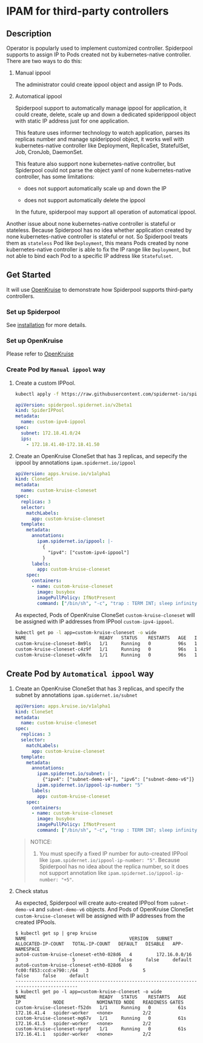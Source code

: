 # IPAM for third-party controllers

## Description

Operator is popularly used to implement customized controller. Spiderpool supports to assign IP to Pods created not by kubernetes-native controller. There are two ways to do this:

1. Manual ippool

    The administrator could create ippool object and assign IP to Pods.

2. Automatical ippool

    Spiderpool support to automatically manage ippool for application, it could create, delete, scale up and down a dedicated spiderippool object with static IP address just for one application.

    This feature uses informer technology to watch application, parses its replicas number and manage spiderippool object, it works well with kubernetes-native controller like Deployment, ReplicaSet, StatefulSet, Job, CronJob, DaemonSet.

    This feature also support none kubernetes-native controller, but Spiderpool could not parse the object yaml of none kubernetes-native controller, has some limitations:

    * does not support automatically scale up and down the IP

    * does not support automatically delete the ippool

    In the future, spiderpool may support all operation of automatical ippool.

Another issue about none kubernetes-native controller is stateful or stateless. Because Spiderpool has no idea whether application created by none kubernetes-native controller is stateful or not.
So Spiderpool treats them as `stateless` Pod like `Deployment`, this means Pods created by none kubernetes-native controller is able to fix the IP range like `Deployment`, but not able to bind each Pod to a specific IP address like `Statefulset`.

## Get Started

It will use [OpenKruise](https://openkruise.io/zh/docs/) to demonstrate how Spiderpool supports third-party controllers.

### Set up Spiderpool

See [installation](./install/underlay/get-started-kind.md) for more details.

### Set up OpenKruise

Please refer to [OpenKruise](https://openkruise.io/docs/installation/)

### Create Pod by `Manual ippool` way

1. Create a custom IPPool.

    ```bash
    kubectl apply -f https://raw.githubusercontent.com/spidernet-io/spiderpool/main/docs/example/basic/custom-ipv4-ippool.yaml
    ```

    ```yaml
    apiVersion: spiderpool.spidernet.io/v2beta1
    kind: SpiderIPPool
    metadata:
      name: custom-ipv4-ippool
    spec:
      subnet: 172.18.41.0/24
      ips:
        - 172.18.41.40-172.18.41.50
    ```

2. Create an OpenKruise CloneSet that has 3 replicas, and sepecify the ippool by annotations `ipam.spidernet.io/ippool`

    ```yaml
    apiVersion: apps.kruise.io/v1alpha1
    kind: CloneSet
    metadata:
      name: custom-kruise-cloneset
    spec:
      replicas: 3
      selector:
        matchLabels:
          app: custom-kruise-cloneset
      template:
        metadata:
          annotations:
            ipam.spidernet.io/ippool: |-
              {
                "ipv4": ["custom-ipv4-ippool"]
              }
          labels:
            app: custom-kruise-cloneset
        spec:
          containers:
          - name: custom-kruise-cloneset
            image: busybox
            imagePullPolicy: IfNotPresent
            command: ["/bin/sh", "-c", "trap : TERM INT; sleep infinity & wait"]
    ```

    As expected, Pods of OpenKruise CloneSet `custom-kruise-cloneset` will be assigned with IP addresses from IPPool `custom-ipv4-ippool`.

    ```bash
    kubectl get po -l app=custom-kruise-cloneset -o wide
    NAME                           READY   STATUS    RESTARTS   AGE   IP             NODE            NOMINATED NODE   READINESS GATES
    custom-kruise-cloneset-8m9ls   1/1     Running   0          96s   172.18.41.44   spider-worker   <none>           2/2
    custom-kruise-cloneset-c4z9f   1/1     Running   0          96s   172.18.41.50   spider-worker   <none>           2/2
    custom-kruise-cloneset-w9kfm   1/1     Running   0          96s   172.18.41.46   spider-worker   <none>           2/2
    ```

## Create Pod by `Automatical ippool` way

1. Create an OpenKruise CloneSet that has 3 replicas, and specify the subnet by annotations `ipam.spidernet.io/subnet`

    ```yaml
    apiVersion: apps.kruise.io/v1alpha1
    kind: CloneSet
    metadata:
      name: custom-kruise-cloneset
    spec:
      replicas: 3
      selector:
        matchLabels:
          app: custom-kruise-cloneset
      template:
        metadata:
          annotations:
            ipam.spidernet.io/subnet: |- 
              {"ipv4": ["subnet-demo-v4"], "ipv6": ["subnet-demo-v6"]}
            ipam.spidernet.io/ippool-ip-number: "5"
          labels:
            app: custom-kruise-cloneset
        spec:
          containers:
          - name: custom-kruise-cloneset
            image: busybox
            imagePullPolicy: IfNotPresent
            command: ["/bin/sh", "-c", "trap : TERM INT; sleep infinity & wait"]
    ```

    > NOTICE:
    >
    > 1. You must specify a fixed IP number for auto-created IPPool like `ipam.spidernet.io/ippool-ip-number: "5"`.
      Because Spiderpool has no idea about the replica number, so it does not support annotation like `ipam.spidernet.io/ippool-ip-number: "+5"`.

2. Check status

    As expected, Spiderpool will create auto-created IPPool from `subnet-demo-v4` and `subnet-demo-v6` objects.
    And Pods of OpenKruise CloneSet `custom-kruise-cloneset` will be assigned with IP addresses from the created IPPools.

    ```text
    $ kubectl get sp | grep kruise
    NAME                                      VERSION   SUBNET                    ALLOCATED-IP-COUNT   TOTAL-IP-COUNT   DEFAULT   DISABLE   APP-NAMESPACE
    auto4-custom-kruise-cloneset-eth0-028d6   4         172.16.0.0/16             3                    5                false     false     default
    auto6-custom-kruise-cloneset-eth0-028d6   6         fc00:f853:ccd:e790::/64   3                    5                false     false     default
    ------------------------------------------------------------------------------------------
    $ kubectl get po -l app=custom-kruise-cloneset -o wide
    NAME                           READY   STATUS    RESTARTS   AGE   IP            NODE            NOMINATED NODE   READINESS GATES
    custom-kruise-cloneset-f52dn   1/1     Running   0          61s   172.16.41.4   spider-worker   <none>           2/2
    custom-kruise-cloneset-mq67v   1/1     Running   0          61s   172.16.41.5   spider-worker   <none>           2/2
    custom-kruise-cloneset-nprpf   1/1     Running   0          61s   172.16.41.1   spider-worker   <none>           2/2
    ```
